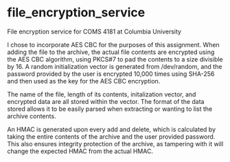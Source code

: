 # file_encryption_service
File encryption service for COMS 4181 at Columbia University

I chose to incorporate AES CBC for the purposes of this assignment. When adding the file to the archive, the actual file contents are encrypted using the AES CBC algorithm, using PKCS#7 to pad the contents to a size divisible by 16. A random initialization vector is generated from /dev/random, and the password provided by the user is encrypted 10,000 times using SHA-256 and then used as the key for the AES CBC encryption. 

The name of the file, length of its contents, initalization vector, and encrypted data are all stored within the vector. The format of the data stored allows it to be easily parsed when extracting or wanting to list the archive contents. 

An HMAC is generated upon every add and delete, which is calculated by taking the entire contents of the archive and the user provided password. This also ensures integrity protection of the archive, as tampering with it will change the expected HMAC from the actual HMAC.